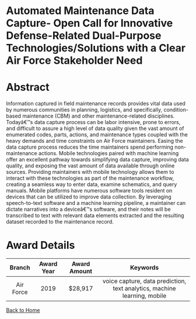 
Automated Maintenance Data Capture- Open Call for Innovative Defense-Related Dual-Purpose Technologies/Solutions with a Clear Air Force Stakeholder Need
========================================================================================================================================================

# Abstract


Information captured in field maintenance records provides vital data used by numerous communities in planning, logistics, and specifically, condition-based maintenance (CBM) and other maintenance-related disciplines. Todayâ€™s data capture process can be labor intensive, prone to errors, and difficult to assure a high level of data quality given the vast amount of enumerated codes, parts, actions, and maintenance types coupled with the heavy demands and time constraints on Air Force maintainers. Easing the data capture process reduces the time maintainers spend performing non-maintenance actions. Mobile technologies paired with machine learning offer an excellent pathway towards simplifying data capture, improving data quality, and exposing the vast amount of data available through online sources. Providing maintainers with mobile technology allows them to interact with these technologies as part of the maintenance workflow, creating a seamless way to enter data, examine schematics, and query manuals. Mobile platforms have numerous software tools resident on devices that can be utilized to improve data collection. By leveraging speech-to-text software and a machine learning pipeline, a maintainer can dictate narratives into a deviceâ€™s software, and their notes will be transcribed to text with relevant data elements extracted and the resulting dataset recorded to the maintenance record.  

# Award Details

|Branch|Award Year|Award Amount|Keywords|
| :---: | :---: | :---: | :---: |
|Air Force|2019|$28,917|voice capture, data prediction, text analytics, machine learning, mobile|
  
  


[Back to Home](https://github.com/chrischow/dod_sbir_awards#1527)